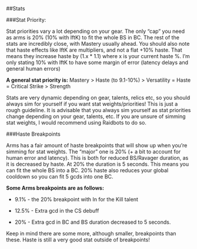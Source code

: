 ##Stats

###Stat Priority:

Stat priorities vary a lot depending on your gear. The only “cap” you need as arms is 20% (10% with IftK) to fit the whole BS in BC. The rest of the stats are incredibly close, with Mastery usually ahead. You should also note that haste effects like IftK are multipliers, and not a flat +10% haste. That means they increase haste by (1.x * 1.1) where x is your current haste %. I’m only stating 10% with IftK to have some margin of error (latency delays and general human errors)

**A general stat priority is:**
Mastery > Haste (to 9.1-10%)  > Versatility = Haste = Critical Strike > Strength

Stats are very dynamic depending on gear, talents, relics etc, so you should always sim for yourself if you want stat weights/priorities! This is just a rough guideline. 
It is advisable that you always sim yourself as stat priorities change depending on your gear, talents, etc. If you are unsure of simming stat weights, I would recommend using Raidbots to do so.  

###Haste Breakpoints

Arms has a fair amount of haste breakpoints that will show up when you’re simming for stat weights. The “major” one is 20% (+ a bit to account for human error and latency). This is both for reduced BS/Ravager duration, as it is decreased by haste. At 20% the duration is 5 seconds. This means you can fit the whole BS into a BC. 20% haste also reduces your global cooldown so you can fit 5 gcds into one BC. 

**Some Arms breakpoints are as follows:**

* 9.1% - the 20% breakpoint with In for the Kill talent


* 12.5% - Extra gcd in the CS debuff
* 20% - Extra gcd in BC and BS duration decreased to 5 seconds. 


Keep in mind there are some more, although smaller, breakpoints than these.
Haste is still a very good stat outside of breakpoints!